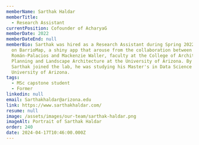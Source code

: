 ```yaml
---
memberName: Sarthak Haldar
memberTitle:
  - Research Assistant
currentPosition: Cofounder of AcharyaG
memberDate: 2022
memberDateEnd: null
memberBio: Sarthak was hired as a Research Assistant during Spring 2022 to work
  on BarrioMap, a shiny app that arouse from the collaboration between Dr.
  Román-Palacios and Mackenzie Waller, faculty at the College of Architecture,
  Planning and Landscape Architecture at the University of Arizona. By the time
  Sarthak joined the lab, he was studying his Master's in Data Science at the
  University of Arizona.
tags:
  - MSc capstone student
  - Former
linkedin: null
email: Sarthakhaldar@arizona.edu
link: https://www.sarthakhaldar.com/
resume: null
image: /assets/images/our-team/sarthak-haldar.png
imageAlt: Portrait of Sarthak Haldar
order: 240
date: 2024-04-17T10:46:00.000Z
---
```

